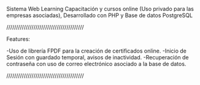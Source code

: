 Sistema Web Learning Capacitación y cursos online (Uso privado para las empresas asociadas), Desarrollado con PHP y Base de datos PostgreSQL

////////////////////////////////////////

Features:

-Uso de librería FPDF para la creación de certificados online.
-Inicio de Sesión con guardado temporal, avisos de inactividad.
-Recuperación de contraseña con uso de correo electrónico asociado a la base de datos.

////////////////////////////////////////
